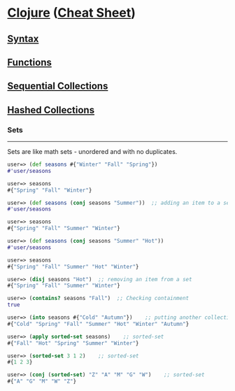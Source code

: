 # <a href="./README.md">Clojure</a> (<a href="https://clojure.org/api/cheatsheet">Cheat Sheet</a>)

## <a href="./Syntax.md">Syntax</a>

## <a href="./Functions.md">Functions</a>

## <a href="./Sequential_Collections.md">Sequential Collections</a>

## <a href="./Hashed_Collections.md">Hashed Collections</a>

### Sets

<hr>

Sets are like math sets - unordered and with no duplicates.

```Clojure
user=> (def seasons #{"Winter" "Fall" "Spring"})
#'user/seasons

user=> seasons
#{"Spring" "Fall" "Winter"}

user=> (def seasons (conj seasons "Summer"))  ;; adding an item to a set
#'user/seasons

user=> seasons
#{"Spring" "Fall" "Summer" "Winter"}

user=> (def seasons (conj seasons "Summer" "Hot"))  
#'user/seasons

user=> seasons
#{"Spring" "Fall" "Summer" "Hot" "Winter"}

user=> (disj seasons "Hot")  ;; removing an item from a set
#{"Spring" "Fall" "Summer" "Winter"}

user=> (contains? seasons "Fall")  ;; Checking containment
true

user=> (into seasons #{"Cold" "Autumn"})    ;; putting another collection into the first one, returning collection of the same type as the first argument
#{"Cold" "Spring" "Fall" "Summer" "Hot" "Winter" "Autumn"}

user=> (apply sorted-set seasons)    ;; sorted-set
#{"Fall" "Hot" "Spring" "Summer" "Winter"}

user=> (sorted-set 3 1 2)    ;; sorted-set
#{1 2 3}

user=> (conj (sorted-set) "Z" "A" "M" "G" "W")    ;; sorted-set
#{"A" "G" "M" "W" "Z"}
```

